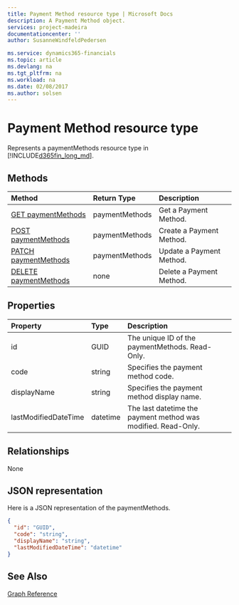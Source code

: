```yaml
---
title: Payment Method resource type | Microsoft Docs
description: A Payment Method object.
services: project-madeira
documentationcenter: ''
author: SusanneWindfeldPedersen

ms.service: dynamics365-financials
ms.topic: article
ms.devlang: na
ms.tgt_pltfrm: na
ms.workload: na
ms.date: 02/08/2017
ms.author: solsen
---
```


# Payment Method resource type
Represents a paymentMethods resource type in [!INCLUDE[d365fin_long_md](../dynamics-nav/includes/d365fin_long_md.md)].

## Methods

| Method       | Return Type  |Description|
|:---------------|:--------|:----------|
|[GET paymentMethods](dynamics_get_paymentmethods.md)|paymentMethods|Get a Payment Method.|
|[POST paymentMethods](dynamics_create_paymentmethods.md)|paymentMethods|Create a Payment Method.|
|[PATCH paymentMethods](dynamics_update_paymentmethods.md)|paymentMethods|Update a Payment Method.|
|[DELETE paymentMethods](dynamics_delete_paymentmethods.md)|none|Delete a Payment Method.|

## Properties
| Property	   | Type	|Description|
|:---------------|:--------|:----------|
|id|GUID|The unique ID of the paymentMethods. Read-Only.|
|code|string|Specifies the payment method code. |
|displayName|string|Specifies the payment method display name.|
|lastModifiedDateTime|datetime|The last datetime the payment method was modified. Read-Only.|  


## Relationships
None

## JSON representation

Here is a JSON representation of the paymentMethods.


```json
{
  "id": "GUID",
  "code": "string",
  "displayName": "string",
  "lastModifiedDateTime": "datetime"
}

```

## See Also
[Graph Reference](dynamics_graph_reference.md)  
